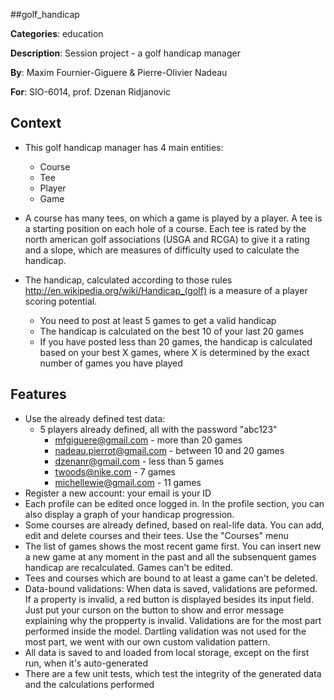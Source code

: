 ##golf_handicap

**Categories**: education

**Description**: Session project - a golf handicap manager

**By**: Maxim Fournier-Giguere & Pierre-Olivier Nadeau

**For**: SIO-6014, prof. Dzenan Ridjanovic

Context
---------------------
  * This golf handicap manager has 4 main entities:
    * Course
    * Tee
    * Player
    * Game

  * A course has many tees, on which a game is played by a player. A tee is a starting position
  on each hole of a course. Each tee is rated by the north american golf associations (USGA and RCGA) to give
  it a rating and a slope, which are measures of difficulty used to calculate the handicap.
  * The handicap, calculated according to those rules http://en.wikipedia.org/wiki/Handicap_(golf)
  is a measure of a player scoring potential.
  	* You need to post at least 5 games to get a valid handicap
  	* The handicap is calculated on the best 10 of your last 20 games
  	* If you have posted less than 20 games, the handicap is calculated based on your best X games, where
  	X is determined by the exact number of games you have played

Features
---------------------
  * Use the already defined test data:
  	* 5 players already defined, all with the password "abc123"
  		* mfgiguere@gmail.com - more than 20 games
  		* nadeau.pierrot@gmail.com - between 10 and 20 games
  		* dzenanr@gmail.com - less than 5 games
  		* twoods@nike.com - 7 games
  		* michellewie@gmail.com - 11 games
  * Register a new account: your email is your ID
  * Each profile can be edited once logged in. In the profile section, you can also
  display a graph of your handicap progression.
  * Some courses are already defined, based on real-life data. You can add, edit and delete
  courses and their tees. Use the "Courses" menu
  * The list of games shows the most recent game first. You can insert new a new game at
  any moment in the past and all the subsenquent games handicap are recalculated. Games can't be
  edited.
  * Tees and courses which are bound to at least a game can't be deleted.
  * Data-bound validations: When data is saved, validations are peformed. If a property is invalid, a
  red button is displayed besides its input field. Just put your curson on the button
  to show and error message explaining why the propperty is invalid. Validations are for the most
  part performed inside the model. Dartling validation was not used for the most part, we went
  with our own custom validation pattern.
  * All data is saved to and loaded from local storage, except on the first run, when it's auto-generated
  * There are a few unit tests, which test the integrity of the generated data and the calculations
  performed


